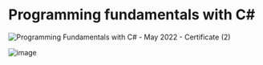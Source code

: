 # Programming fundamentals with C#

![Programming Fundamentals with C# - May 2022 - Certificate (2)](https://user-images.githubusercontent.com/85957657/183845856-cdba8ab7-ef30-445b-98fa-486d24bf712e.jpeg)
<br>

![image](https://user-images.githubusercontent.com/85957657/212646778-5f8e288b-4cfe-43fc-a4cd-bf29f5bcfb4f.png)
